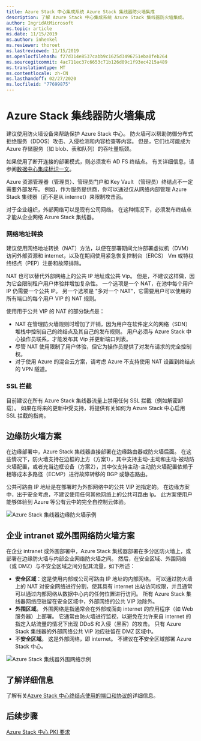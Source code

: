 ```yaml
---
title: Azure Stack 中心集成系统 Azure Stack 集线器防火墙集成
description: 了解 Azure Stack 中心集成系统 Azure Stack 集线器防火墙集成。
author: IngridAtMicrosoft
ms.topic: article
ms.date: 11/15/2019
ms.author: inhenkel
ms.reviewer: thoroet
ms.lastreviewed: 11/15/2019
ms.openlocfilehash: f27d314e8537cabb9c1625d3496751eba0feb264
ms.sourcegitcommit: 4ac711ec37c6653c71b126d09c1f93ec4215a489
ms.translationtype: MT
ms.contentlocale: zh-CN
ms.lasthandoff: 02/27/2020
ms.locfileid: "77699875"
---
```

# <a name="azure-stack-hub-firewall-integration"></a>Azure Stack 集线器防火墙集成
建议使用防火墙设备来帮助保护 Azure Stack 中心。 防火墙可以帮助防御分布式拒绝服务（DDOS）攻击、入侵检测和内容检查等内容。 但是，它们也可能成为 Azure 存储服务（如 blob、表和队列）的吞吐量瓶颈。

 如果使用了断开连接的部署模式，则必须发布 AD FS 终结点。 有关详细信息，请参阅[数据中心集成标识一文](azure-stack-integrate-identity.md)。

Azure 资源管理器（管理员）、管理员门户和 Key Vault （管理员）终结点不一定需要外部发布。 例如，作为服务提供商，你可以通过仅从网络内部管理 Azure Stack 集线器（而不是从 internet）来限制攻击面。

对于企业组织，外部网络可以是现有公司网络。 在这种情况下，必须发布终结点才能从企业网络 Azure Stack 集线器。

### <a name="network-address-translation"></a>网络地址转换
建议使用网络地址转换（NAT）方法，以便在部署期间允许部署虚拟机（DVM）访问外部资源和 internet，以及在期间使用紧急恢复控制台（ERCS） Vm 或特权终结点（PEP）注册和故障排除。

NAT 也可以替代外部网络上的公共 IP 地址或公共 Vip。 但是，不建议这样做，因为它会限制租户用户体验并增加复杂性。 一个选项是一个 NAT，在池中每个用户 IP 仍需要一个公共 IP。 另一个选项是 "多对一个 NAT"，它需要用户可以使用的所有端口的每个用户 VIP 的 NAT 规则。

使用用于公共 VIP 的 NAT 的部分缺点是：
- NAT 在管理防火墙规则时增加了开销，因为用户在软件定义的网络（SDN）堆栈中控制自己的终结点及其自己的发布规则。 用户必须与 Azure Stack 中心操作员联系，才能发布其 Vip 并更新端口列表。
- 尽管 NAT 使用限制了用户体验，但它为操作员提供了对发布请求的完全控制权。
- 对于使用 Azure 的混合云方案，请考虑 Azure 不支持使用 NAT 设置到终结点的 VPN 隧道。

### <a name="ssl-interception"></a>SSL 拦截
目前建议在所有 Azure Stack 集线器流量上禁用任何 SSL 拦截（例如解密卸载）。 如果在将来的更新中受支持，将提供有关如何为 Azure Stack 中心启用 SSL 拦截的指南。

## <a name="edge-firewall-scenario"></a>边缘防火墙方案
在边缘部署中，Azure Stack 集线器直接部署在边缘路由器或防火墙后面。 在这些情况下，防火墙支持在边框的上方（方案1），其中支持主动-主动和主动-被动防火墙配置，或者充当边框设备（方案2），其中仅支持主动-主动防火墙配置依赖于相等成本多路径（ECMP）进行故障转移的 BGP 或静态路由。

公共可路由 IP 地址是在部署时为外部网络中的公共 VIP 池指定的。 在边缘方案中，出于安全考虑，不建议使用任何其他网络上的公共可路由 Ip。 此方案使用户能够体验到 Azure 等公有云中的完全自控制云体验。  

![Azure Stack 集线器边缘防火墙示例](./media/azure-stack-firewall/firewallScenarios.png)

## <a name="enterprise-intranet-or-perimeter-network-firewall-scenario"></a>企业 intranet 或外围网络防火墙方案
在企业 intranet 或外围部署中，Azure Stack 集线器部署在多分区防火墙上，或部署在边缘防火墙与内部企业网络防火墙之间。 然后，在安全区域、外围网络（或 DMZ）与不安全区域之间分配其流量，如下所述：

- **安全区域**：这是使用内部或公司可路由 IP 地址的内部网络。 可以通过防火墙上的 NAT 对安全网络进行分割，使其具有 internet 出站访问权限，并且通常可以通过内部网络从数据中心内的任何位置进行访问。 所有 Azure Stack 集线器网络应驻留在安全区域中，外部网络的公共 VIP 池除外。
- **外围区域**。 外围网络是指通常会在外部或面向 internet 的应用程序（如 Web 服务器）上部署。 它通常由防火墙进行监视，以避免在允许来自 internet 的指定入站流量的情况下出现 DDoS 和入侵（黑客）的攻击。 只有 Azure Stack 集线器的外部网络公共 VIP 池应驻留在 DMZ 区域中。
- 不**安全区域**。 这是外部网络，即 internet。 不建议在**不**安全区域部署 Azure Stack 中心。

![Azure Stack 集线器外围网络示例](./media/azure-stack-firewall/perimeter-network-scenario.png)

## <a name="learn-more"></a>了解详细信息
了解有关[Azure Stack 中心终结点使用的端口和协议的](azure-stack-integrate-endpoints.md)详细信息。

## <a name="next-steps"></a>后续步骤
[Azure Stack 中心 PKI 要求](azure-stack-pki-certs.md)

